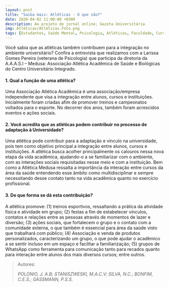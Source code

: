 ```yaml
---
layout: post
title: "Saiba mais: Atléticas - O que são?"
date: 2020-04-02 11:00:00 +0300
description: Ao projeto de jornal online; Gazeta Universitária
img: Atléticas/Atléticas.Foto.png
tags: [Estudantes, Saúde Mental, Psicologia, Atléticas, Faculdade, Curso] 
---
```


Você sabia que as atléticas também contribuem para a integração no ambiente universitário? Confira a entrevista que realizamos com a Larissa Gomes Pereira (veterana de Psicologia) que participa da diretoria da A.A.A.S.I – Medusa: Associação Atlética Acadêmica de Saúde e Biológicas do Centro Universitário Integrado.

#### 1. Qual a função de uma atlética?

Uma Associação Atlética Acadêmica é uma associação/empresa independente que visa a integração entre alunos, cursos e instituições. Inicialmente foram criadas afim de promover treinos e campeonatos voltados para o esporte. No decorrer dos anos, também foram acrescidos eventos e ações sociais.

#### 2. Você acredita que as atléticas podem contribuir no processo de adaptação à Universidade?

Uma atlética pode contribuir para a adaptação e vínculo na universidade, pois tem como objetivo principal a integração entre alunos, cursos e instituições. A atlética busca acolher principalmente os calouros nessa nova etapa da vida acadêmica, ajudando-o a se familiarizar com o ambiente, com as interações sociais requisitadas nesse meio e com a instituição. Bem como a Atlética Medusa ressalta a importância da interação entre cursos da área da saúde entendendo esse âmbito como multidisciplinar e sempre necessitando desse contato tanto na vida acadêmica quanto no exercício profissional.

#### 3. De que forma se dá esta contribuição?  

A atlética promove: (1) treinos esportivos, ressaltando a prática da atividade física e atividade em grupo; (2) festas a fim de estabelecer vínculos, contatos e relações entre as pessoas através de momentos de lazer e diversão; (3) ações sociais, que fortalecem o grupo e o contato com a comunidade externa, o que também é essencial para área da saúde visto que trabalhará com público; (4) Associação e venda de produtos personalizados, caracterizando um grupo, o que pode ajudar o acadêmico a se sentir incluso em um espaço e facilitar a familiarização; (5) grupos de WhatsApp como ferramenta para comunicação tanto para recados quanto para interação entre alunos dos mais diversos cursos; entre outros.

> Autores:
>
> <cite> POLONIO, J. A.B; STANISZWESKI, M.A.C.V; SILVA, N.C.; BONFIM, C.E.S.; GASSMANN, P.S.S. </cite>
